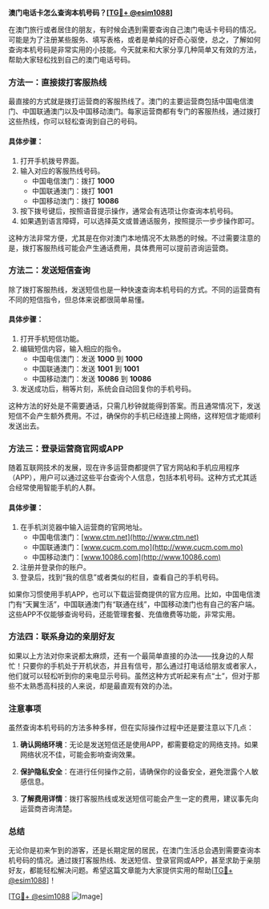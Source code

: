 **澳门电话卡怎么查询本机号码？[[TG💪+ @esim1088](https://t.me/s/esim1088)]**

在澳门旅行或者居住的朋友，有时候会遇到需要查询自己澳门电话卡号码的情况。可能是为了注册某些服务、填写表格，或者是单纯的好奇心驱使，总之，了解如何查询本机号码是非常实用的小技能。今天就来和大家分享几种简单又有效的方法，帮助大家轻松找到自己的澳门电话号码。

### 方法一：直接拨打客服热线

最直接的方式就是拨打运营商的客服热线了。澳门的主要运营商包括中国电信澳门、中国联通澳门以及中国移动澳门。每家运营商都有专门的客服热线，通过拨打这些热线，你可以轻松查询到自己的号码。

#### 具体步骤：
1. 打开手机拨号界面。
2. 输入对应的客服热线号码。
   - 中国电信澳门：拨打 **1000**
   - 中国联通澳门：拨打 **1001**
   - 中国移动澳门：拨打 **10086**
3. 按下拨号键后，按照语音提示操作，通常会有选项让你查询本机号码。
4. 如果遇到语言障碍，可以选择英文或普通话服务，按照提示一步步操作即可。

这种方法非常方便，尤其是在你对澳门本地情况不太熟悉的时候。不过需要注意的是，拨打客服热线可能会产生通话费用，具体费用可以提前咨询运营商。

### 方法二：发送短信查询

除了拨打客服热线，发送短信也是一种快速查询本机号码的方式。不同的运营商有不同的短信指令，但总体来说都很简单易懂。

#### 具体步骤：
1. 打开手机短信功能。
2. 编辑短信内容，输入相应的指令。
   - 中国电信澳门：发送 **1000** 到 **1000**
   - 中国联通澳门：发送 **1001** 到 **1001**
   - 中国移动澳门：发送 **10086** 到 **10086**
3. 发送成功后，稍等片刻，系统会自动回复你的手机号码。

这种方法的好处是不需要通话，只需几秒钟就能得到答案。而且通常情况下，发送短信不会产生额外费用。不过，确保你的手机已经连接上网络，这样短信才能顺利发送出去。

### 方法三：登录运营商官网或APP

随着互联网技术的发展，现在许多运营商都提供了官方网站和手机应用程序（APP），用户可以通过这些平台查询个人信息，包括本机号码。这种方式尤其适合经常使用智能手机的人群。

#### 具体步骤：
1. 在手机浏览器中输入运营商的官网地址。
   - 中国电信澳门：[www.ctm.net](http://www.ctm.net)
   - 中国联通澳门：[www.cucm.com.mo](http://www.cucm.com.mo)
   - 中国移动澳门：[www.10086.com](http://www.10086.com)
2. 注册并登录你的账户。
3. 登录后，找到“我的信息”或者类似的栏目，查看自己的手机号码。

如果你习惯使用手机APP，也可以下载运营商提供的官方应用。比如，中国电信澳门有“天翼生活”，中国联通澳门有“联通在线”，中国移动澳门也有自己的客户端。这些APP不仅能够查询号码，还能管理套餐、充值缴费等功能，非常实用。

### 方法四：联系身边的亲朋好友

如果以上方法对你来说都太麻烦，还有一个最简单直接的办法——找身边的人帮忙！只要你的手机处于开机状态，并且有信号，那么通过打电话给朋友或者家人，他们就可以轻松听到你的来电显示号码。虽然这种方式听起来有点“土”，但对于那些不太熟悉高科技的人来说，却是最直观有效的办法。

### 注意事项

虽然查询本机号码的方法多种多样，但在实际操作过程中还是要注意以下几点：

1. **确认网络环境**：无论是发送短信还是使用APP，都需要稳定的网络支持。如果网络状况不佳，可能会影响查询效果。
   
2. **保护隐私安全**：在进行任何操作之前，请确保你的设备安全，避免泄露个人敏感信息。

3. **了解费用详情**：拨打客服热线或发送短信可能会产生一定的费用，建议事先向运营商咨询清楚。

### 总结

无论你是初来乍到的游客，还是长期定居的居民，在澳门生活总会遇到需要查询本机号码的情况。通过拨打客服热线、发送短信、登录官网或APP，甚至求助于亲朋好友，都能轻松解决问题。希望这篇文章能为大家提供实用的帮助[[TG💪+ @esim1088](https://t.me/s/esim1088)]！

[[TG💪+ @esim1088](https://t.me/s/esim1088) ![Image](https://i.postimg.cc/4NQfJmqS/Snipaste-2025-05-13-00-14-12.png)]